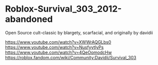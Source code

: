 # Roblox-Survival_303_2012-abandoned
Open Source cult-classic by blargety, scarfacial, and originally by davidii

https://www.youtube.com/watch?v=XWWrAQGLbs0
https://www.youtube.com/watch?v=NusfyytlyPs
https://www.youtube.com/watch?v=4QeOomodcHw
https://roblox.fandom.com/wiki/Community:Davidii/Survival_303
